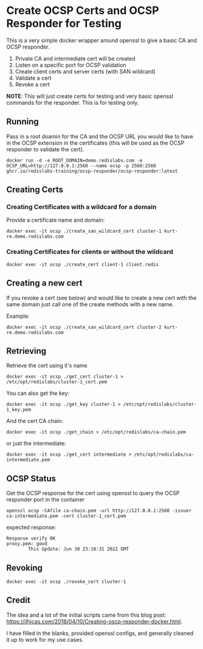 # Create OCSP Certs and OCSP Responder for Testing

This is a very simple docker wrapper around openssl to give a basic CA and OCSP responder.

1. Private CA and intermediate cert will be created
2. Listen on a specific port for OCSP validation
3. Create client certs and server certs (with SAN wildcard)
4. Validate a cert
5. Revoke a cert

__NOTE__: This will just create certs for testing and very basic openssl commands for the responder. This is for testing only.


## Running

Pass in a root doamin for the CA and the OCSP URL you would like to have in the OCSP extension in the certificates (this will be used as the OCSP responder to validate the cert).

```
docker run -d -e ROOT_DOMAIN=demo.redislabs.com -e OCSP_URL=http://127.0.0.1:2560 --name ocsp -p 2560:2560 ghcr.io/redislabs-training/ocsp-responder/ocsp-responder:latest
```

## Creating Certs

### Creating Certificates with a wildcard for a domain

Provide a certificate name and domain:

```
docker exec -it ocsp ./create_san_wildcard_cert cluster-1 kurt-re.demo.redislabs.com
```

### Creating Certificates for clients or without the wildcard

```
docker exec -it ocsp ./create_cert client-1 client.redis
```

## Creating a new cert 

If you revoke a cert (see below) and would like to create a new cert with the same domain just call one of the create methods with a new name.

Example:

```
docker exec -it ocsp ./create_san_wildcard_cert cluster-2 kurt-re.demo.redislabs.com
```


## Retrieving

Retrieve the cert using it's name

```
docker exec -it ocsp ./get_cert cluster-1 > /etc/opt/redislabs/cluster-1_cert.pem
```

You can also get the key:

```
docker exec -it ocsp ./get_key cluster-1 > /etc/opt/redislabs/cluster-1_key.pem
```

And the cert CA chain:

```
docker exec -it ocsp ./get_chain > /etc/opt/redislabs/ca-chain.pem
```

or just the intermediate:

```
docker exec -it ocsp ./get_cert intermediate > /etc/opt/redislabs/ca-intermediate.pem
```

## OCSP Status

Get the OCSP response for the cert using openssl to query the OCSP responder port in the container

```
openssl ocsp -CAfile ca-chain.pem -url http://127.0.0.1:2560 -issuer ca-intermediate.pem -cert cluster-1_cert.pem
```

expected response:

```
Response verify OK
proxy.pem: good
        This Update: Jun 30 23:18:31 2022 GMT
```


## Revoking

```
docker exec -it ocsp ./revoke_cert cluster-1
```

## Credit

The idea and a lot of the initial scripts came from this blog post: https://ilhicas.com/2018/04/10/Creating-oscp-responder-docker.html.

I have filled in the blanks, provided openssl configs, and generally cleaned it up to work for my use cases.